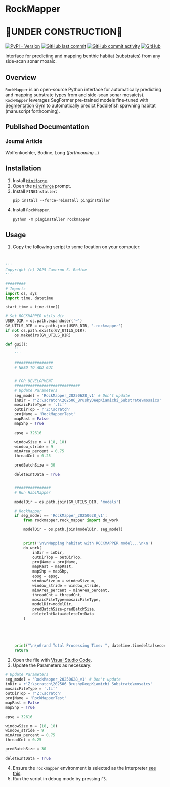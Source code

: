 # RockMapper

# 🚧**UNDER CONSTRUCTION**🚧

[![PyPI - Version](https://img.shields.io/pypi/v/rockmapper?style=flat-square&label=Latest%20Version%20(PyPi))](https://pypi.org/project/rockmapper/)
[![GitHub last commit](https://img.shields.io/github/last-commit/PINGEcosystem/GhostVision)](https://github.com/PINGEcosystem/GhostVision/commits)
[![GitHub commit activity](https://img.shields.io/github/commit-activity/m/PINGEcosystem/GhostVision)](https://github.com/PINGEcosystem/GhostVision/commits)
[![GitHub](https://img.shields.io/github/license/PINGEcosystem/GhostVision)](https://github.com/PINGEcosystem/GhostVision/blob/main/LICENSE)


Interface for predicting and mapping benthic habitat (substrates) from any side-scan sonar mosaic. 

## Overview

`RockMapper` is an open-source Python interface for automatically predicting and mapping substrate types from and side-scan sonar mosaic(s). `RockMapper` leverages SegFormer pre-trained models fine-tuned with [Segmentation Gym](https://github.com/Doodleverse/segmentation_gym) to automatically predict Paddlefish spawning habitat (manuscript forthcoming).

## Published Documentation

### Journal Article

Wolfenkoehler, Bodine, Long (*forthcoming...*)

## Installation

1. Install [`Miniforge`](https://conda-forge.org/download/).
2. Open the [`Miniforge`](https://conda-forge.org/download/) prompt.
3. Install `PINGInstaller`:
    ```
    pip install --force-reinstall pinginstaller
    ```
4. Install `RockMapper`.
    ```
    python -m pinginstaller rockmapper
    ```

## Usage

1. Copy the following script to some location on your computer:

```python


'''
Copyright (c) 2025 Cameron S. Bodine
'''

#########
# Imports
import os, sys
import time, datetime

start_time = time.time()

# Set ROCKMAPPER utils dir
USER_DIR = os.path.expanduser('~')
GV_UTILS_DIR = os.path.join(USER_DIR, '.rockmapper')
if not os.path.exists(GV_UTILS_DIR):
    os.makedirs(GV_UTILS_DIR)

def gui():
    '''
    '''

    #################
    # NEED TO ADD GUI


    # FOR DEVELOPMENT
    #############################
    # Update Parameters
    seg_model = 'RockMapper_20250628_v1' # Don't update
    inDir = r'Z:\scratch\202506_BrushyDeepKiamichi_Substrate\mosaics'
    mosaicFileType = '.tif'
    outDirTop = r'Z:\scratch'
    projName = 'RockMapperTest'
    mapRast = False
    mapShp = True

    epsg = 32616

    windowSize_m = (18, 18)
    window_stride = 9
    minArea_percent = 0.75
    threadCnt = 0.25

    predBatchSize = 30

    deleteIntData = True


    ################
    # Run HabiMapper

    modelDir = os.path.join(GV_UTILS_DIR, 'models')

    # RockMapper
    if seg_model == 'RockMapper_20250628_v1':
        from rockmapper.rock_mapper import do_work

        modelDir = os.path.join(modelDir, seg_model)


        print('\n\nMapping habitat with ROCKMAPPER model...\n\n')
        do_work(
            inDir = inDir,
            outDirTop = outDirTop,
            projName = projName,
            mapRast = mapRast,
            mapShp = mapShp,
            epsg = epsg,
            windowSize_m = windowSize_m,
            window_stride = window_stride,
            minArea_percent = minArea_percent,
            threadCnt = threadCnt,
            mosaicFileType=mosaicFileType, 
            modelDir=modelDir,
            predBatchSize=predBatchSize,
            deleteIntData=deleteIntData
        )





    print("\n\nGrand Total Processing Time: ", datetime.timedelta(seconds = round(time.time() - start_time, ndigits=0)))
    return
```

2. Open the file with [Visual Studio Code](https://code.visualstudio.com/).
3. Update the Parameters as necessary:

```python
# Update Parameters
seg_model = 'RockMapper_20250628_v1' # Don't update
inDir = r'Z:\scratch\202506_BrushyDeepKiamichi_Substrate\mosaics'
mosaicFileType = '.tif'
outDirTop = r'Z:\scratch'
projName = 'RockMapperTest'
mapRast = False
mapShp = True

epsg = 32616

windowSize_m = (18, 18)
window_stride = 9
minArea_percent = 0.75
threadCnt = 0.25

predBatchSize = 30

deleteIntData = True
```

4. Ensure the `rockmapper` environment is selected as the Interpreter [see this](https://stackoverflow.com/a/76289404).
5. Run the script in debug mode by pressing `F5`.
